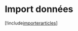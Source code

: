 # Import données

[!include[importerarticles](importdonnees.importerarticles.autogen.md)]






































